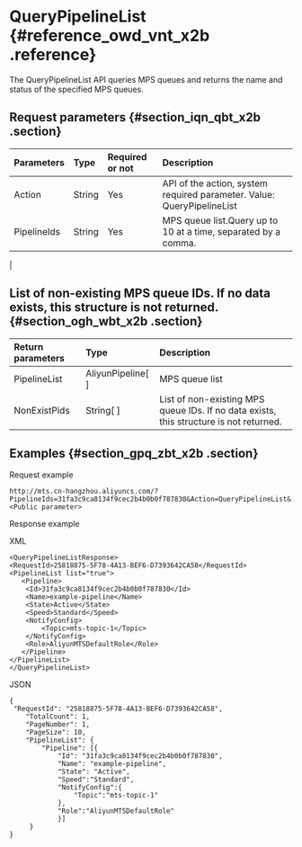 # QueryPipelineList {#reference_owd_vnt_x2b .reference}

The QueryPipelineList API queries MPS queues and returns the name and status of the specified MPS queues.

## Request parameters {#section_iqn_qbt_x2b .section}

|Parameters|Type|Required or not|Description|
|:---------|:---|:--------------|:----------|
|Action|String|Yes|API of the action, system required parameter. Value: QueryPipelineList|
|PipelineIds|String|Yes|MPS queue list.Query up to 10 at a time, separated by a comma.

|

## List of non-existing MPS queue IDs. If no data exists, this structure is not returned. {#section_ogh_wbt_x2b .section}

|Return parameters|Type|Description|
|:----------------|:---|:----------|
|PipelineList|AliyunPipeline\[ \]|MPS queue list|
|NonExistPids|String\[ \]|List of non-existing MPS queue IDs. If no data exists, this structure is not returned.|

## Examples {#section_gpq_zbt_x2b .section}

Request example

```
http://mts.cn-hangzhou.aliyuncs.com/?PipelineIds=31fa3c9ca8134f9cec2b4b0b0f787830&Action=QueryPipelineList&<Public parameter>
```

Response example

XML

```
<QueryPipelineListResponse>
<RequestId>25818875-5F78-4A13-BEF6-D7393642CA58</RequestId>
<PipelineList list="true">
   <Pipeline>
    <Id>31fa3c9ca8134f9cec2b4b0b0f787830</Id>
    <Name>example-pipeline</Name>
    <State>Active</State>
    <Speed>Standard</Speed>
    <NotifyConfig>
        <Topic>mts-topic-1</Topic>
    </NotifyConfig>
    <Role>AliyunMTSDefaultRole</Role>
   </Pipeline>
</PipelineList>
</QueryPipelineList>
```

JSON

```
{
 "RequestId": "25818875-5F78-4A13-BEF6-D7393642CA58",
    "TotalCount": 1,
    "PageNumber": 1,
    "PageSize": 10,
    "PipelineList": {
        "Pipeline": [{
            "Id": "31fa3c9ca8134f9cec2b4b0b0f787830",
            "Name": "example-pipeline",
            "State": "Active",
            "Speed":"Standard",
            "NotifyConfig":{
                "Topic":"mts-topic-1"
            },
            "Role":"AliyunMTSDefaultRole"
            }]
     }
}
```

